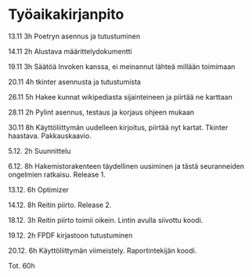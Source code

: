# Työaikakirjanpito

13.11 3h  Poetryn asennus ja tutustuminen

14.11 2h  Alustava määrittelydokumentti

19.11 3h  Säätöä Invoken kanssa, ei meinannut lähteä millään toimimaan

20.11 4h  tkinter asennusta ja tutustumista

26.11 5h  Hakee kunnat wikipediasta sijainteineen ja piirtää ne karttaan   

28.11 2h  Pylint asennus, testaus ja korjaus ohjeen mukaan

30.11 8h  Käyttöliittymän uudelleen kirjoitus, piirtää nyt kartat. Tkinter haastava. Pakkauskaavio.

5.12. 2h  Suunnittelu

6.12. 8h Hakemistorakenteen täydellinen uusiminen ja tästä seuranneiden ongelmien ratkaisu. Release 1.

13.12. 6h Optimizer

14.12. 8h Reitin piirto. Release 2.

18.12. 3h Reitin piirto toimii oikein. Lintin avulla siivottu koodi.

19.12. 2h FPDF kirjastoon tutustuminen

20.12. 6h Käyttöliittymän viimeistely. Raportintekijän koodi.

Tot. 60h
